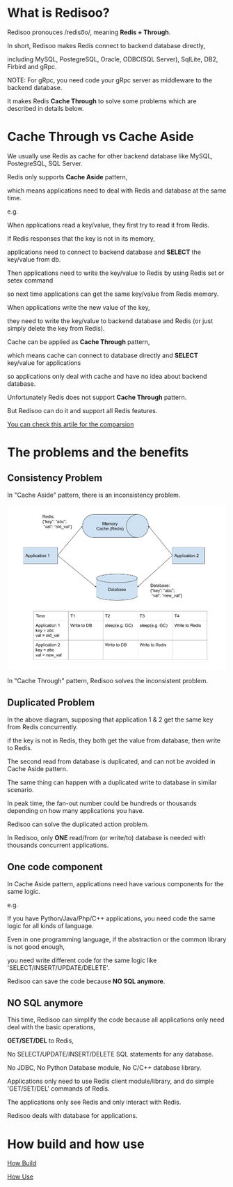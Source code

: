 
# What is Redisoo?

Redisoo pronouces /rediso͞o/, meaning **Redis + Through**.

In short, Redisoo makes Redis connect to backend database directly, 

including MySQL, PostegreSQL, Oracle, ODBC(SQL Server), SqlLite, DB2, Firbird and gRpc.

NOTE: For gRpc, you need code your gRpc server as middleware to the backend database.

It makes Redis **Cache Through** to solve some problems which are described in details below.

# Cache Through vs Cache Aside

We usually use Redis as cache for other backend database like MySQL, PostegreSQL, SQL Server. 

Redis only supports **Cache Aside** pattern, 

which means applications need to deal with Redis and database at the same time.

e.g.

When applications read a key/value, they first try to read it from Redis. 

If Redis responses that the key is not in its memory, 

applications need to connect to backend database and **SELECT** the key/value from db. 

Then applications need to write the key/value to Redis by using Redis set or setex command

so next time applications can get the same key/value from Redis memory.

When applications write the new value of the key, 

they need to write the key/value to backend database and Redis (or just simply delete the key from Redis).

Cache can be applied as **Cache Through** pattern, 

which means cache can connect to database directly and **SELECT** key/value for applications

so applications only deal with cache and have no idea about backend database.

Unfortunately Redis does not support **Cache Through** pattern. 

But Redisoo can do it and support all Redis features.

[You can check this artile for the comparsion](https://codeahoy.com/2017/08/11/caching-strategies-and-how-to-choose-the-right-one/)

# The problems and the benefits

## Consistency Problem

In "Cache Aside" pattern, there is an inconsistency problem.

<img src="doc/inconsistency.jpg" width=800>

In "Cache Through" pattern, Redisoo solves the inconsistent problem.

## Duplicated Problem

In the above diagram, supposing that application 1 & 2 get the same key from Redis concurrently.

if the key is not in Redis, they both get the value from database, then write to Redis. 

The second read from database is duplicated, and can not be avoided in Cache Aside pattern. 

The same thing can happen with a duplicated write to database in similar scenario.  

In peak time, the fan-out number could be hundreds or thousands depending on how many applications you have.

Redisoo can solve the duplicated action problem. 

In Redisoo, only **ONE** read/from (or write/to) database is needed with thousands concurrent applications. 

## One code component

In Cache Aside pattern, applications need have various components for the same logic.

e.g. 

If you have Python/Java/Php/C++ applications, you need code the same logic for all kinds of language.

Even in one programming language, if the abstraction or the common library is not good enough, 

you need write different code for the same logic like 'SELECT/INSERT/UPDATE/DELETE'.

Redisoo can save the code because **NO SQL anymore**.

## NO SQL anymore

This time, Redisoo can simplify the code because all applications only need deal with the basic operations, 

**GET/SET/DEL** to Redis, 

No SELECT/UPDATE/INSERT/DELETE SQL statements for any database. 

No JDBC, No Python Database module, No C/C++ database library.

Applications only need to use Redis client module/library, and do simple 'GET/SET/DEL' commands of Redis.

The applications only see Redis and only interact with Redis. 

Redisoo deals with database for applications.

# How build and how use

[How Build](doc/build.md)

[How Use](doc/use.md)


